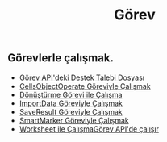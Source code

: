 ﻿---
title: Görev
second_title: Aspose.Cells Cloud Documen
type: docs
url: /tr/tasks/
aliases: [/working-with-tasks/]
keywords: REST API, task, spreadsheets, exce
description: "Cells.Cloud API, Excel için çalışır: excel'i görevlerle çalıştırır"
weight: 100
kwords: Excel, Office Cloud, REST API, Elektronik Tablo, PDF, CSV, Json, Markdwon, Görevler
---
## Görevlerle çalışmak.


- [Görev API'deki Destek Talebi Dosyası](/cells/tr/support-request-file-in-task-api/)
- [CellsObjectOperate Göreviyle Çalışmak](/cells/tr/working-with-cellsobjectoperate-task/)
- [Dönüştürme Görevi ile Çalışma](/cells/tr/working-with-convert-task/)
- [ImportData Göreviyle Çalışmak](/cells/tr/working-with-importdata-task/)
- [SaveResult Göreviyle Çalışmak](/cells/tr/working-with-saveresult-task/)
- [SmartMarker Göreviyle Çalışmak](/cells/tr/working-with-smartmarker-task/)
- [Worksheet ile ÇalışmaGörev API'de çalışır](/cells/tr/working-with-worksheetoperates-in-task-api/)
